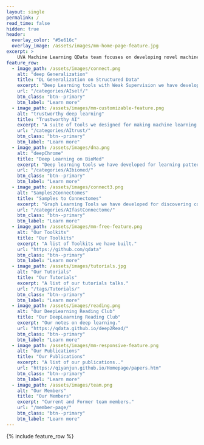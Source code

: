 ```yaml
---
layout: single
permalink: /
read_time: false
hidden: true
header:
  overlay_color: "#5e616c"
  overlay_image: /assets/images/mm-home-page-feature.jpg
excerpt: >
    UVA Machine Learning QData team focuses on developing novel machine-learning techniques and their important applications, especially those with medical impacts. We strive toward building and sharing open-source research toolkits and benchmark datasets. We have four current research fronts: <br>1. Trustworthy AI; <br>2. Deep Learning (DL) Generalization; <br>3. DeepChrome: machine learning for biomedicine; <br>4. Samples to Connectomes<br />
feature_row:
  - image_path: /assets/images/connect.png
    alt: "deep Generalization"
    title: "DL Generalization on Structured Data"
    excerpt: "Deep Learning tools with Weak Supervision we have developed for structured data."
    url: "/categories/AIself/"
    btn_class: "btn--primary"
    btn_label: "Learn more"      
  - image_path: /assets/images/mm-customizable-feature.png
    alt: "trustworthy deep learning"
    title: "Trustworthy AI"
    excerpt: "A suite of tools we designed for making machine learning secure and trustworthy."
    url: "/categories/AItrust/"
    btn_class: "btn--primary"
    btn_label: "Learn more"
  - image_path: /assets/images/dna.png
    alt: "deepChrome"
    title: "Deep Learning on BioMed"
    excerpt: "Deep learning tools we have developed for learning patterns and making predictions on biomedical data (mostly from functional genomics)."
    url: "/categories/AIbiomed/"
    btn_class: "btn--primary"
    btn_label: "Learn more"
  - image_path: /assets/images/connect3.png
    alt: "Samples2Connectomes"
    title: "Samples to Connectomes"
    excerpt: "Graph Learning Tools we have developed for discovering connectomes from samples."
    url: "/categories/AIfastConnectome/"
    btn_class: "btn--primary"
    btn_label: "Learn more"      
  - image_path: /assets/images/mm-free-feature.png
    alt: "Our Toolkits"
    title: "Our Toolkits"
    excerpt: "A list of Toolkits we have built."
    url: "https://github.com/qdata"
    btn_class: "btn--primary"
    btn_label: "Learn more"      
  - image_path: /assets/images/tutorials.jpg
    alt: "Our Tutorials"
    title: "Our Tutorials"
    excerpt: "A list of our tutorials talks."
    url: "/tags/Tutorials/"
    btn_class: "btn--primary"
    btn_label: "Learn more"      
  - image_path: /assets/images/reading.png
    alt: "Our DeepLearning Reading Club"
    title: "Our DeepLearning Reading Club"
    excerpt: "Our notes on deep learning."
    url: "https://qdata.github.io/deep2Read/"
    btn_class: "btn--primary"
    btn_label: "Learn more"      
  - image_path: /assets/images/mm-responsive-feature.png
    alt: "Our Publications"
    title: "Our Publications"
    excerpt: "A list of our publications.."
    url: "https://qiyanjun.github.io/Homepage/papers.htm"
    btn_class: "btn--primary"
    btn_label: "Learn more"      
  - image_path: /assets/images/team.png
    alt: "Our Members"
    title: "Our Members"
    excerpt: "Current and Former team members."
    url: "/member-page/"
    btn_class: "btn--primary"
    btn_label: "Learn more"      
---
```




{% include feature_row  %}

